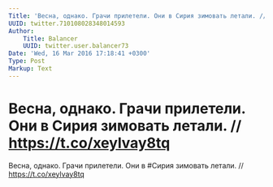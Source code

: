 ```yaml
---
Title: 'Весна, однако. Грачи прилетели. Они в Сирия зимовать летали. // https://t.co/xeylvay8tq'
UUID: twitter.710108028348014593
Author:
    Title: Balancer
    UUID: twitter.user.balancer73
Date: 'Wed, 16 Mar 2016 17:18:41 +0300'
Type: Post
Markup: Text
---
```


# Весна, однако. Грачи прилетели. Они в Сирия зимовать летали. // https://t.co/xeylvay8tq

Весна, однако. Грачи прилетели. Они в #Сирия зимовать
летали. // https://t.co/xeylvay8tq